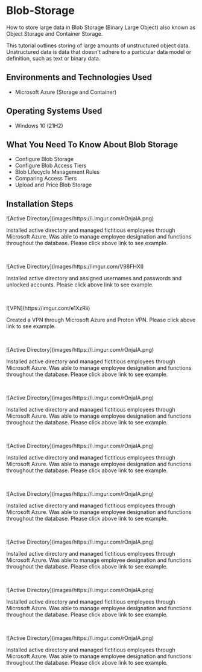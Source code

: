 # Blob-Storage
How to store large data in Blob Storage (Binary Large Object) also known as Object Storage and Container Storage.


This tutorial outlines storing of large amounts of unstructured object data. Unstructured data is data that doesn't adhere to a particular data model or definition, such as text or binary data.<br />

<h2>Environments and Technologies Used</h2>

- Microsoft Azure (Storage and Container)
 
 <h2>Operating Systems Used </h2>

- Windows 10</b> (21H2)

<h2>What You Need To Know About Blob Storage</h2>

- Configure Blob Storage
- Configure Blob Access Tiers
- Blob Lifecycle Management Rules 
- Comparing Access Tiers
- Upload and Price Blob Storage

<h2>Installation Steps</h2>

<p>
![Active Directory](images/https://i.imgur.com/rOnjaIA.png)
</p>
<p>
Installed active directory and managed fictitious employees through Microsoft Azure.  Was able to manage employee designation and functions throughout the database. Please click above link to see example.    
</p>
<br />

<p>
  ![Active Directory](images/https://imgur.com/V98FHXI)
</p>
<p>
Installed active directory and assigned usernames and passwords and unlocked accounts. Please click above link to see example.  
</p>
<br />

<p>
![VPN](https://imgur.com/e1XzRii)
</p>
<p>
Created a VPN through Microsoft Azure and Proton VPN.  Please click above link to see example.  
</p>
<br />

<p>
![Active Directory](images/https://i.imgur.com/rOnjaIA.png)
</p>
<p>
Installed active directory and managed fictitious employees through Microsoft Azure.  Was able to manage employee designation and functions throughout the database. Please click above link to see example.    
</p>
<br />

<p>
![Active Directory](images/https://i.imgur.com/rOnjaIA.png)
</p>
<p>
Installed active directory and managed fictitious employees through Microsoft Azure.  Was able to manage employee designation and functions throughout the database. Please click above link to see example.    
</p>
<br />

<p>
![Active Directory](images/https://i.imgur.com/rOnjaIA.png)
</p>
<p>
Installed active directory and managed fictitious employees through Microsoft Azure.  Was able to manage employee designation and functions throughout the database. Please click above link to see example.    
</p>
<br />

<p>
![Active Directory](images/https://i.imgur.com/rOnjaIA.png)
</p>
<p>
Installed active directory and managed fictitious employees through Microsoft Azure.  Was able to manage employee designation and functions throughout the database. Please click above link to see example.    
</p>
<br />

<p>
![Active Directory](images/https://i.imgur.com/rOnjaIA.png)
</p>
<p>
Installed active directory and managed fictitious employees through Microsoft Azure.  Was able to manage employee designation and functions throughout the database. Please click above link to see example.    
</p>
<br />

<p>
![Active Directory](images/https://i.imgur.com/rOnjaIA.png)
</p>
<p>
Installed active directory and managed fictitious employees through Microsoft Azure.  Was able to manage employee designation and functions throughout the database. Please click above link to see example.    
</p>
<br />

<p>
![Active Directory](images/https://i.imgur.com/rOnjaIA.png)
</p>
<p>
Installed active directory and managed fictitious employees through Microsoft Azure.  Was able to manage employee designation and functions throughout the database. Please click above link to see example.    
</p>
<br />
